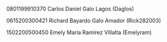 0801199910370
Carlos Daniel Galo Lagos (Daglos)

0615200300421
Richard Bayardo Galo Amador (Rick282003)

1502200500450
Emely María Ramírez Villalta (Emelyram)

